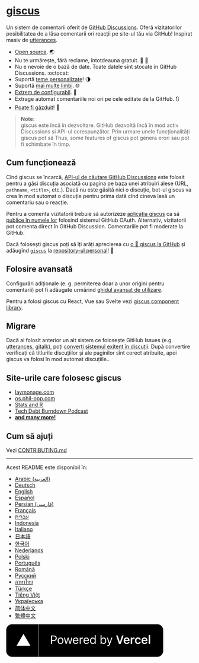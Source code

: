 # [giscus][giscus]

Un sistem de comentarii oferit de [GitHub Discussions][discussions]. Oferă vizitatorilor posibilitatea de a lăsa comentarii ori reacții pe site-ul tău via GitHub! Inspirat masiv de [utterances][utterances].

- [Open source][repo]. 🌏
- Nu te urmărește, fără reclame, întotdeauna gratuit. 📡 🚫
- Nu e nevoie de o bază de date. Toate datele sînt stocate în GitHub Discussions. :octocat:
- Suportă [teme personalizate][creating-custom-themes]! 🌗
- Suportă [mai multe limbi][multiple-languages]. 🌐
- [Extrem de configurabil][advanced-usage]. 🔧
- Extrage automat comentariile noi ori pe cele editate de la GitHub. 🔃
- [Poate fi găzduit][self-hosting]! 🤳

> **Note:**\
> giscus este încă în dezvoltare. GitHub dezvoltă încă în mod activ Discussions și API-ul corespunzător. Prin urmare unele funcționalități giscus pot să Thus, some features of giscus pot genera erori sau pot fi schimbate în timp.

## Cum funcționează

Cînd giscus se încarcă, [API-ul de căutare GitHub Discussions][search-api] este folosit pentru a găsi discuția asociată cu pagina pe baza unei atribuiri alese (URL, `pathname`, `<title>`, etc.). Dacă nu este găsită nici o discuție, bot-ul giscus va crea în mod automat o discuție pentru prima dată cînd cineva lasă un comentariu sau o reacție.

Pentru a comenta vizitatorii trebuie să autorizeze [aplicația giscus][giscus-app] ca să [publice în numele lor][authorization] folosind sistemul GitHub OAuth. Alternativ, vizitatorii pot comenta direct în GitHub Discussion. Comentariile pot fi moderate la GitHub.

[giscus]: https://giscus.app/ro
[discussions]: https://docs.github.com/en/discussions
[utterances]: https://github.com/utterance/utterances
[repo]: https://github.com/giscus/giscus
[advanced-usage]: https://github.com/giscus/giscus/blob/main/ADVANCED-USAGE.md
[creating-custom-themes]: https://github.com/giscus/giscus/blob/main/ADVANCED-USAGE.md#data-theme
[multiple-languages]: https://github.com/giscus/giscus/blob/main/CONTRIBUTING.md#adding-localizations
[self-hosting]: https://github.com/giscus/giscus/blob/main/SELF-HOSTING.md
[search-api]: https://docs.github.com/en/graphql/guides/using-the-graphql-api-for-discussions#search
[giscus-app]: https://github.com/apps/giscus
[authorization]: https://docs.github.com/en/developers/apps/identifying-and-authorizing-users-for-github-apps

<!-- configuration -->

Dacă folosești giscus poți să îți arăți aprecierea cu [o 🌟 giscus la GitHub][repo] și adăugînd [`giscus`][giscus-topic] la [repository-ul personal][topic-howto]! 🎉

## Folosire avansată

Configurări adiționale (e. g. permiterea doar a unor origini pentru comentarii) pot fi adăugate urmărind [ghidul avansat de utilizare][advanced-usage].

Pentru a folosi giscus cu React, Vue sau Svelte vezi [giscus component library][giscus-component].

## Migrare

Dacă ai folosit anterior un alt sistem ce folosește GitHub Issues (e.g. [utterances][utterances], [gitalk][gitalk]), poți [converti sistemul exitent în discuții][convert]. După convertire verificați că titlurile discuțiilor și ale paginilor sînt corect atribuite, apoi giscus va folosi în mod automat discuțiile..

## Site-urile care folosesc giscus

- [laymonage.com][laymonage-website]
- [os.phil-opp.com][os-phil-opp]
- [Stats and R][statsandr]
- [Tech Debt Burndown Podcast][techdebtburndown]
- [**and many more!**][giscus-topic]

## Cum să ajuți

Vezi [CONTRIBUTING.md][contributing]

[giscus-component]: https://github.com/giscus/giscus-component
[repo]: https://github.com/giscus/giscus
[giscus-topic]: https://github.com/topics/giscus
[topic-howto]: https://docs.github.com/en/github/administering-a-repository/classifying-your-repository-with-topics
[advanced-usage]: https://github.com/giscus/giscus/blob/main/ADVANCED-USAGE.md
[utterances]: https://github.com/utterance/utterances
[gitalk]: https://github.com/gitalk/gitalk
[convert]: https://docs.github.com/en/discussions/managing-discussions-for-your-community/moderating-discussions#converting-an-issue-to-a-discussion
[laymonage-website]: https://laymonage.com/posts/giscus
[os-phil-opp]: https://os.phil-opp.com
[statsandr]: https://statsandr.com
[techdebtburndown]: https://techdebtburndown.com
[contributing]: https://github.com/giscus/giscus/blob/main/CONTRIBUTING.md

<!-- end -->

---

Acest README este disponibil în:

- [Arabic (العربية)](README.ar.md)
- [Deutsch](README.de.md)
- [English](README.md)
- [Español](README.es.md)
- [Persian (فارسی)](README.fa.md)
- [Français](README.fr.md)
- [עברית](README.he.md)
- [Indonesia](README.id.md)
- [Italiano](README.it.md)
- [日本語](README.ja.md)
- [한국어](README.ko.md)
- [Nederlands](README.nl.md)
- [Polski](README.pl.md)
- [Português](README.pt.md)
- [Română](README.ro.md)
- [Русский](README.ru.md)
- [ภาษาไทย](README.th.md)
- [Türkçe](README.tr.md)
- [Tiếng Việt](README.vi.md)
- [Українська](README.uk.md)
- [简体中文](README.zh-CN.md)
- [繁體中文](README.zh-TW.md)

[![Powered by Vercel](public/powered-by-vercel.svg)][vercel]

[vercel]: https://vercel.com/?utm_source=giscus&utm_campaign=oss
